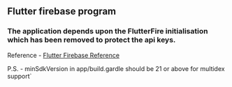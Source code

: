 ## Flutter firebase program

### The application depends upon the FlutterFire initialisation which has been removed to protect the api  keys.

Reference  - [Flutter Firebase Reference](https://firebase.google.com/codelabs/firebase-get-to-know-flutter#0)

P.S. - minSdkVersion in app/build.gardle should be 21 or above for multidex support`